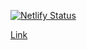 [![Netlify Status](https://api.netlify.com/api/v1/badges/ac08b23f-bb13-474f-9512-9a8eebe77382/deploy-status)](https://app.netlify.com/sites/opendatacapture/deploys)

[Link](https://opendatacapture.com)
